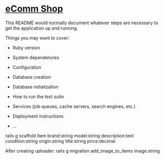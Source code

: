 # [eComm Shop](https://ecomm-amitzaman.herokuapp.com/)


This README would normally document whatever steps are necessary to get the
application up and running.

Things you may want to cover:

* Ruby version

* System dependencies

* Configuration

* Database creation

* Database initialization

* How to run the test suite

* Services (job queues, cache servers, search engines, etc.)

* Deployment instructions

* ...

rails g scaffold Item brand:string model:string description:text condition:string origin:string title:string price:decimal

After creating uploader:
rails g migration add_image_to_items image:string
